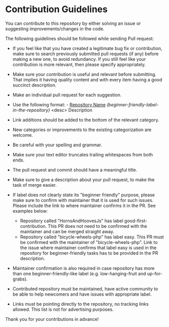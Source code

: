 # Contribution Guidelines

You can contribute to this repository by either solving an issue or suggesting improvements/changes in the code.

The following guidelines should be followed while sending Pull request:

- If you feel like that you
     have created a legitimate bug fix or contribution, make sure to search
     previously submitted pull requests (if any) before making a new one, to
     avoid redundancy. If you still feel like your contribution is more
     relevant, then please specify appropriately.
- Make sure your contribution
     is useful and relevant before submitting. That implies it having quality
     content and with every item having a good succinct description.
- Make an individual pull
     request for each suggestion.
- Use the following
     format: - [Repository Name](link-to-repository)
     _(beginner-friendly-label-in-the-repository)_ &lt;desc&gt; Description
- Link additions should be added
     to the bottom of the relevant category.
- New categories or
     improvements to the existing categorization are welcome.
- Be careful with your
     spelling and grammar.
- Make sure your text editor truncates
     trailing whitespaces from both ends.
- The pull request and commit
     should have a meaningful title.
- Make sure to give a
     description about your pull request, to make the task of merge easier.
- If label does not clearly
     state its "beginner friendly" purpose, please make sure to
     confirm with maintainer that it is used for such issues. Please include
     the link to where maintainer confirms it in the PR. See examples below:
    - Repository called
      "HornsAndHoovesJs" has label good-first-contribution. This PR does not need to be confirmed with
      the maintainer and can be merged straight away.
    - Repository called
      "bicycle-wheels-php" has label easy.
      This PR must be confirmed with the maintainer of
      "bicycle-wheels-php". Link to the issue where maintainer
      confirms that label easy is used in the
      repository for beginner-friendly tasks has to be provided in the PR
      description.

- Maintainer confirmation is
     also required in case repository has more than one beginner-friendly-like
     label (e.g. low-hanging-fruit and up-for-grabs).
- Contributed repository must
     be maintained, have active community to be able to help newcomers and have
     issues with appropriate label.
- Links must be pointing
     directly to the repository, no tracking links allowed. This list is not
     for advertising purposes.

Thank you for your contributions in advance!

 
